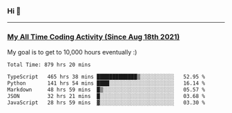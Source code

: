 ### Hi 🙂

---

### <a href="https://wakatime.com/@Eroxl">My All Time Coding Activity (Since Aug 18th 2021)</a>
My goal is to get to 10,000 hours eventually :)
<!--START_SECTION:waka-->

```txt
Total Time: 879 hrs 20 mins

TypeScript   465 hrs 38 mins █████████████▒░░░░░░░░░░░   52.95 %
Python       141 hrs 54 mins ████░░░░░░░░░░░░░░░░░░░░░   16.14 %
Markdown     48 hrs 59 mins  █▒░░░░░░░░░░░░░░░░░░░░░░░   05.57 %
JSON         32 hrs 21 mins  █░░░░░░░░░░░░░░░░░░░░░░░░   03.68 %
JavaScript   28 hrs 59 mins  ▓░░░░░░░░░░░░░░░░░░░░░░░░   03.30 %
```

<!--END_SECTION:waka-->
